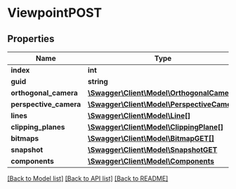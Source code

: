 # ViewpointPOST

## Properties
Name | Type | Description | Notes
------------ | ------------- | ------------- | -------------
**index** | **int** |  | [optional] 
**guid** | **string** |  | [optional] 
**orthogonal_camera** | [**\Swagger\Client\Model\OrthogonalCamera**](OrthogonalCamera.md) |  | [optional] 
**perspective_camera** | [**\Swagger\Client\Model\PerspectiveCamera**](PerspectiveCamera.md) |  | [optional] 
**lines** | [**\Swagger\Client\Model\Line[]**](Line.md) |  | [optional] 
**clipping_planes** | [**\Swagger\Client\Model\ClippingPlane[]**](ClippingPlane.md) |  | [optional] 
**bitmaps** | [**\Swagger\Client\Model\BitmapGET[]**](BitmapGET.md) |  | [optional] 
**snapshot** | [**\Swagger\Client\Model\SnapshotGET**](SnapshotGET.md) |  | [optional] 
**components** | [**\Swagger\Client\Model\Components**](Components.md) |  | [optional] 

[[Back to Model list]](../README.md#documentation-for-models) [[Back to API list]](../README.md#documentation-for-api-endpoints) [[Back to README]](../README.md)


